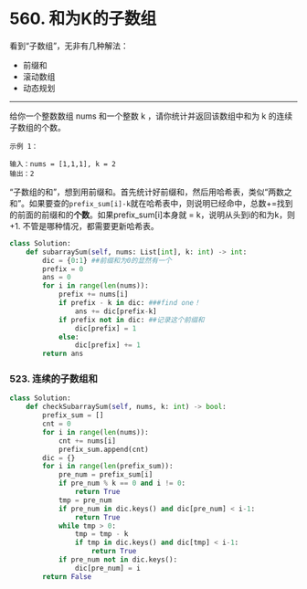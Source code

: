 # 560. 和为K的子数组

看到“子数组”，无非有几种解法：

- 前缀和
- 滚动数组
- 动态规划

----

给你一个整数数组 nums 和一个整数 k ，请你统计并返回该数组中和为 k 的连续子数组的个数。

```
示例 1：

输入：nums = [1,1,1], k = 2
输出：2
```

“子数组的和”，想到用前缀和。首先统计好前缀和，然后用哈希表，类似“两数之和”。如果要查的`prefix_sum[i]-k`就在哈希表中，则说明已经命中，总数+=找到的前面的前缀和的**个数**。如果prefix_sum[i]本身就 = k，说明从头到i的和为k，则+1. 不管是哪种情况，都需要更新哈希表。

```python
class Solution:
    def subarraySum(self, nums: List[int], k: int) -> int:
        dic = {0:1} ##前缀和为0的显然有一个
        prefix = 0
        ans = 0
        for i in range(len(nums)):
            prefix += nums[i]
            if prefix - k in dic: ###find one！
                ans += dic[prefix-k]
            if prefix not in dic: ##记录这个前缀和
                dic[prefix] = 1
            else:
                dic[prefix] += 1
        return ans
```



### 523. 连续的子数组和

```python
class Solution:
    def checkSubarraySum(self, nums, k: int) -> bool:
        prefix_sum = []
        cnt = 0
        for i in range(len(nums)):
            cnt += nums[i]
            prefix_sum.append(cnt)
        dic = {}
        for i in range(len(prefix_sum)):
            pre_num = prefix_sum[i]
            if pre_num % k == 0 and i != 0:
                return True
            tmp = pre_num
            if pre_num in dic.keys() and dic[pre_num] < i-1:
                return True
            while tmp > 0:
                tmp = tmp - k
                if tmp in dic.keys() and dic[tmp] < i-1:
                    return True
            if pre_num not in dic.keys():
                dic[pre_num] = i
        return False
```

